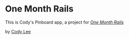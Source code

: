 # One Month Rails

This is Cody's Pinboard app, a project for
[*One Month Rails*](http://onemonthrails.com)

by [Cody Lee](http://google.com) 